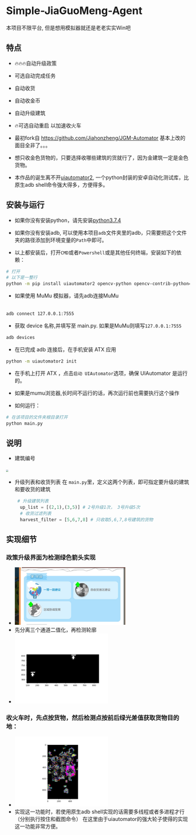 # Simple-JiaGuoMeng-Agent
本项目不限平台, 但是想用模拟器就还是老老实实Win吧
## 特点
* 🔥🔥🔥自动升级政策
* 可选自动完成任务
* 自动收货
* 自动收金币
* 自动升级建筑
* 🔥可选自动重启 以加速收火车
* 最初fork自 https://github.com/Jiahonzheng/JGM-Automator 基本上改的面目全非了。。。

* 想只收金色货物的，只要选择收哪些建筑的货就行了，因为金建筑一定是金色货物。
* 本作品的诞生离不开[uiautomator2](https://github.com/openatx/uiautomator2), 一个python封装的安卓自动化测试库，比原生adb shell命令强大得多，方便得多。 
## 安装与运行


+ 如果你没有安装python，请先安装[python3.7.4](https://www.python.org/downloads/release/python-374/)

+ 如果你没有安装adb, 可以使用本项目`adb`文件夹里的adb，只需要把这个文件夹的路径添加到环境变量的`Path`中即可。

+ 以上都安装后，打开`CMD`或者`Powershell`或是其他任何终端，安装如下的依赖：
```bash
# 打开
# 以下是一整行
python -m pip install uiautomator2 opencv-python opencv-contrib-python==3.4.2.16 -i https://pypi.tuna.tsinghua.edu.cn/simple/
```
+ 如果使用 MuMu 模拟器，请先adb连接MuMu
```bash

adb connect 127.0.0.1:7555
```

+ 获取 device 名称,并填写至 main.py. 如果是MuMu则填写`127.0.0.1:7555`
```bash
adb devices
```

+ 在已完成 adb 连接后，在手机安装 ATX 应用
```bash
python -m uiautomator2 init
```

+ 在手机上打开 ATX ，点击`启动 UIAutomator`选项，确保 UIAutomator 是运行的。
+ 如果是mumu浏览器,长时间不运行的话，再次运行前也需要执行这个操作

+ 如何运行：

``` bash
# 在该项目的文件夹根目录打开
python main.py
```


## 说明

+ 建筑编号

<img src="./assets/Screenshot.png" style="zoom:40%" />


+ 升级列表和收货列表
  在 `main.py`里，定义这两个列表，即可指定要升级的建筑和要收货的建筑
  ```py
   # 升级建筑列表
    up_list = [(2,1),(3,5)] # 2号升级1次， 3号升级5次
    # 收货过滤列表
    harvest_filter = [5,6,7,8] # 只收取5,6,7,8号建筑的货物
  ```

## 实现细节

### 政策升级界面为检测绿色箭头实现
* <img src="./assets/Policies2.png" style="zoom:30%" />
* 先分离三个通道二值化，再检测轮廓
* <img src="./assets/ArrowFind.png" style="zoom:40%" />
### 收火车时，先点按货物，然后检测点按前后绿光差值获取货物目的地：
* <img src="./assets/Diff2.png" style="zoom:40%" />
* 实现这一功能时，若使用原生adb shell实现的话需要多线程或者多进程才行（分别执行按住和截图命令）
在这里由于uiautomator的强大轮子使得的实现这一功能非常方便。


